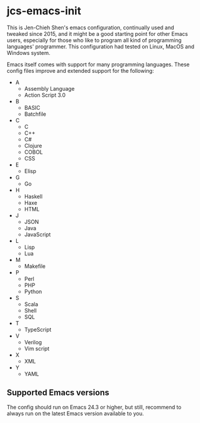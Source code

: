 # jcs-emacs-init #

This is Jen-Chieh Shen's emacs configuration, continually used and 
tweaked since 2015, and it might be a good starting point for other 
Emacs users, especially for those who like to program all kind of 
programming languages' programmer. This configuration had tested 
on Linux, MacOS and Windows system. 
<br/>

Emacs itself comes with support for many programming languages. These
config files improve and extended support for the following:
* A
  - Assembly Language
  - Action Script 3.0
* B
  - BASIC
  - Batchfile
* C
  - C
  - C++
  - C#
  - Clojure
  - COBOL
  - CSS
* E
  - Elisp
* G
  - Go
* H
  - Haskell
  - Haxe
  - HTML
* J
  - JSON
  - Java
  - JavaScript
* L
  - Lisp
  - Lua
* M
  - Makefile
* P
  - Perl
  - PHP
  - Python
* S
  - Scala
  - Shell
  - SQL
* T
  - TypeScript
* V
  - Verilog
  - Vim script
* X
  - XML
* Y
  - YAML

## Supported Emacs versions ##
The config should run on Emacs 24.3 or higher, but still, recommend 
to always run on the latest Emacs version available to you.
<br/>
